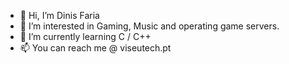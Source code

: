 - 👋 Hi, I’m Dinis Faria
- 👀 I’m interested in Gaming, Music and operating game servers.
- 🌱 I’m currently learning C / C++
- 📫 You can reach me @ viseutech.pt

<!---
dinisfaria/dinisfaria is a ✨ special ✨ repository because its `README.md` (this file) appears on your GitHub profile.
You can click the Preview link to take a look at your changes.
--->
